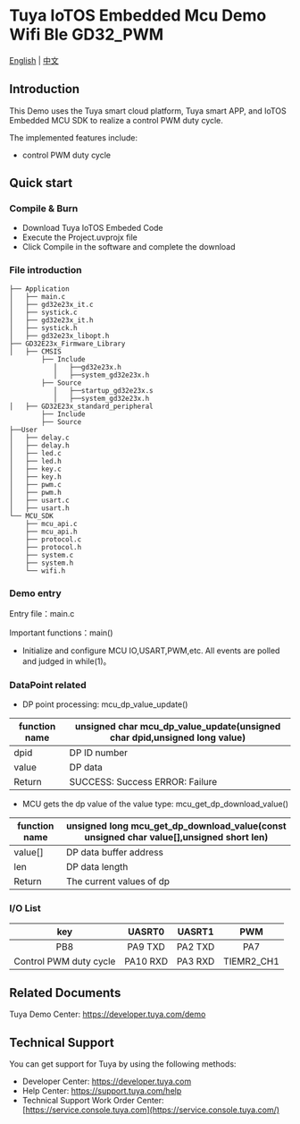 # Tuya IoTOS Embedded Mcu Demo Wifi Ble GD32_PWM

[English](./README.md) | [中文](./README_zh.md)

## Introduction  

This Demo uses the Tuya smart cloud platform, Tuya smart APP,  and IoTOS Embedded MCU SDK to realize a control PWM duty cycle.

The implemented features include:

+ control PWM duty cycle


## Quick start  

### Compile & Burn
+ Download Tuya IoTOS Embeded Code
+ Execute the Project.uvprojx file
+ Click Compile in the software and complete the download


### File introduction 

```
├── Application
│   ├── main.c
│   ├── gd32e23x_it.c
│   ├── systick.c
│   ├── gd32e23x_it.h
│   ├── systick.h
│   ├── gd32e23x_libopt.h
├── GD32E23x_Firmware_Library
│   ├── CMSIS
        ├── Include
           │   ├──gd32e23x.h
           │   ├──system_gd32e23x.h
        ├── Source
           │   ├──startup_gd32e23x.s
           │   ├──system_gd32e23x.h        
│   ├── GD32E23x_standard_peripheral
        ├── Include
        ├── Source
├──User
│   ├── delay.c
│   ├── delay.h
│   ├── led.c
│   ├── led.h
│   ├── key.c
│   ├── key.h
│   ├── pwm.c
│   ├── pwm.h
│   ├── usart.c
│   ├── usart.h
└── MCU_SDK
    ├── mcu_api.c
    ├── mcu_api.h
    ├── protocol.c
    ├── protocol.h
    ├── system.c
    ├── system.h
    └── wifi.h
```



### Demo entry

Entry file：main.c

Important functions：main()

+ Initialize and configure MCU IO,USART,PWM,etc. All events are polled and judged in while(1)。




### DataPoint related

+ DP point processing: mcu_dp_value_update()

| function name | unsigned char mcu_dp_value_update(unsigned char dpid,unsigned long value) |
| ------------- | ------------------------------------------------------------ |
| dpid          | DP ID number                                                 |
| value         | DP data                                                      |
| Return        | SUCCESS: Success ERROR: Failure                              |

+ MCU gets the dp value of the value type: mcu_get_dp_download_value()

| function name | unsigned long mcu_get_dp_download_value(const unsigned char value[],unsigned short len) |
| ------------- | ------------------------------------------------------------ |
| value[]       | DP data buffer address                                       |
| len           | DP data length                                               |
| Return        | The current values of dp                                     |

### I/O List  

|          key           |  UASRT0  | UASRT1  |    PWM     |
| :--------------------: | :------: | :-----: | :--------: |
|          PB8           | PA9 TXD  | PA2 TXD |    PA7     |
| Control PWM duty cycle | PA10 RXD | PA3 RXD | TIEMR2_CH1 |



## Related Documents

 Tuya Demo Center: https://developer.tuya.com/demo



## Technical Support

  You can get support for Tuya by using the following methods:

- Developer Center: https://developer.tuya.com
- Help Center: https://support.tuya.com/help
- Technical Support Work Order Center: [https://service.console.tuya.com](https://service.console.tuya.com/) 

